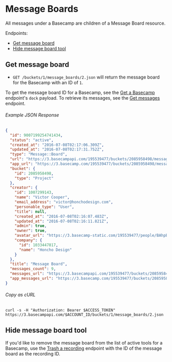 Message Boards
==============

All messages under a Basecamp are children of a Message Board resource.

Endpoints:

- [Get message board](#get-message-board)
- [Hide message board tool](#hide-message-board)


Get message board
-----------------

* `GET /buckets/1/message_boards/2.json` will return the message board for the Basecamp with an ID of `1`.

To get the message board ID for a Basecamp, see the [Get a Basecamp][1] endpoint's `dock` payload. To retrieve its messages, see the [Get messages][2] endpoint.

###### Example JSON Response
<!-- START GET /buckets/1/message_boards/2.json -->
```json
{
  "id": 9007199254741434,
  "status": "active",
  "created_at": "2016-07-08T02:17:06.309Z",
  "updated_at": "2016-07-08T02:17:31.752Z",
  "type": "Message::Board",
  "url": "https://3.basecampapi.com/195539477/buckets/2085958498/message_boards/9007199254741434.json",
  "app_url": "https://3.basecamp.com/195539477/buckets/2085958498/message_boards/9007199254741434",
  "bucket": {
    "id": 2085958498,
    "type": "Project"
  },
  "creator": {
    "id": 1007299143,
    "name": "Victor Cooper",
    "email_address": "victor@honchodesign.com",
    "personable_type": "User",
    "title": null,
    "created_at": "2016-07-08T02:16:07.483Z",
    "updated_at": "2016-07-08T02:16:11.821Z",
    "admin": true,
    "owner": true,
    "avatar_url": "https://3.basecamp-static.com/195539477/people/BAhpBEcqCjw=--c632b967cec296b87363a697a67a87f9cc1e5b45/avatar-64-x4",
    "company": {
      "id": 1033447817,
      "name": "Honcho Design"
    }
  },
  "title": "Message Board",
  "messages_count": 9,
  "messages_url": "https://3.basecampapi.com/195539477/buckets/2085958498/message_boards/9007199254741434/messages.json",
  "app_messages_url": "https://3.basecamp.com/195539477/buckets/2085958498/message_boards/9007199254741434/messages"
}
```
<!-- END GET /buckets/1/message_boards/2.json -->
###### Copy as cURL

``` shell
curl -s -H "Authorization: Bearer $ACCESS_TOKEN" https://3.basecampapi.com/$ACCOUNT_ID/buckets/1/message_boards/2.json
```


Hide message board tool
-----------------------

If you'd like to remove the message board from the list of active tools for a Basecamp, use the [Trash a recording][3] endpoint with the ID of the message board as the recording ID.


[1]: https://github.com/basecamp/bc3-api/blob/master/sections/basecamps.md#get-a-basecamp
[2]: https://github.com/basecamp/bc3-api/blob/master/sections/messages.md#get-messages
[3]: https://github.com/basecamp/bc3-api/blob/master/sections/recordings.md#trash-a-recording

